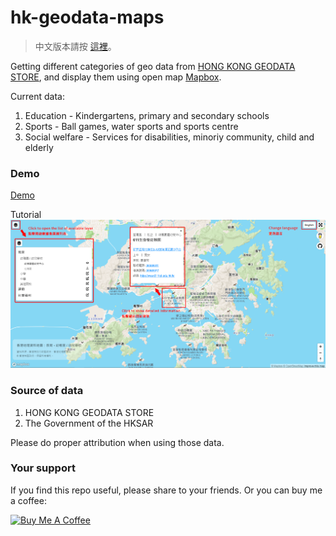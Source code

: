 # hk-geodata-maps

> 中文版本請按 [這裡](README-EN.md)。

Getting different categories of geo data from [HONG KONG GEODATA STORE](https://geodata.gov.hk/gs/), and display them using open map [Mapbox](https://www.mapbox.com/).

Current data:
1. Education - Kindergartens, primary and secondary schools
2. Sports - Ball games, water sports and sports centre
3. Social welfare - Services for disabilities, minoriy community, child and elderly

### Demo
[Demo](https://demching.github.io/hk-geodata-maps/)

Tutorial
![Tutorial](demo.png)

### Source of data
1. HONG KONG GEODATA STORE
2. The Government of the HKSAR

Please do proper attribution when using those data.

### Your support
If you find this repo useful, please share to your friends. Or you can buy me a coffee:

<a href="https://www.buymeacoffee.com/demching" target="_blank"><img src="https://cdn.buymeacoffee.com/buttons/default-orange.png" alt="Buy Me A Coffee" height="41" width="174"></a>